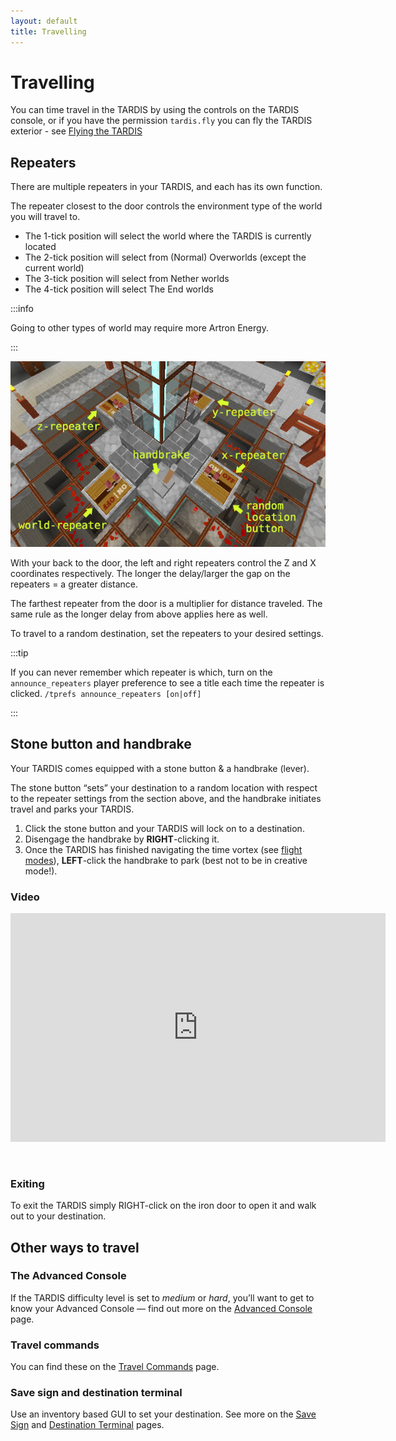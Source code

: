 ```yaml
---
layout: default
title: Travelling
---
```


# Travelling

You can time travel in the TARDIS by using the controls on the TARDIS console, 
or if you have the permission `tardis.fly` you can fly the TARDIS exterior - see [Flying the TARDIS](flying)

## Repeaters

There are multiple repeaters in your TARDIS, and each has its own function.

The repeater closest to the door controls the environment type of the world you will travel to.

- The 1-tick position will select the world where the TARDIS is currently located
- The 2-tick position will select from (Normal) Overworlds (except the current world)
- The 3-tick position will select from Nether worlds
- The 4-tick position will select The End worlds

:::info

Going to other types of world may require more Artron Energy.

:::

![TARDIS console](/images/docs/console.jpg)

With your back to the door, the left and right repeaters control the Z and X coordinates respectively. The longer the
delay/larger the gap on the repeaters = a greater distance.

The farthest repeater from the door is a multiplier for distance traveled. The same rule as the longer delay from above
applies here as well.

To travel to a random destination, set the repeaters to your desired settings.

:::tip

If you can never remember which repeater is which, turn on the `announce_repeaters` player preference to see a title each time the repeater is clicked.
`/tprefs announce_repeaters [on|off]`

:::

## Stone button and handbrake

Your TARDIS comes equipped with a stone button & a handbrake (lever).

The stone button “sets” your destination to a random location with respect to the repeater settings from the section
above, and the handbrake initiates travel and parks your TARDIS.

1. Click the stone button and your TARDIS will lock on to a destination.
2. Disengage the handbrake by **RIGHT**-clicking it.
3. Once the TARDIS has finished navigating the time vortex (see [flight modes](flight-modes)), **LEFT**-click the
   handbrake to park (best not to be in creative mode!).

### Video

<iframe src="https://player.vimeo.com/video/58283154" width="600" height="366" frameborder="0" webkitallowfullscreen mozallowfullscreen allowfullscreen></iframe>

&nbsp;

### Exiting

To exit the TARDIS simply RIGHT-click on the iron door to open it and walk out to your destination.

## Other ways to travel

### The Advanced Console

If the TARDIS difficulty level is set to _medium_ or _hard_, you’ll want to get to know your Advanced Console — find out
more on the [Advanced Console](advanced-console) page.

### Travel commands

You can find these on the [Travel Commands](commands/travel) page.

### Save sign and destination terminal

Use an inventory based GUI to set your destination. See more on the [Save Sign](save-sign)
and [Destination Terminal](destination-terminal) pages.

